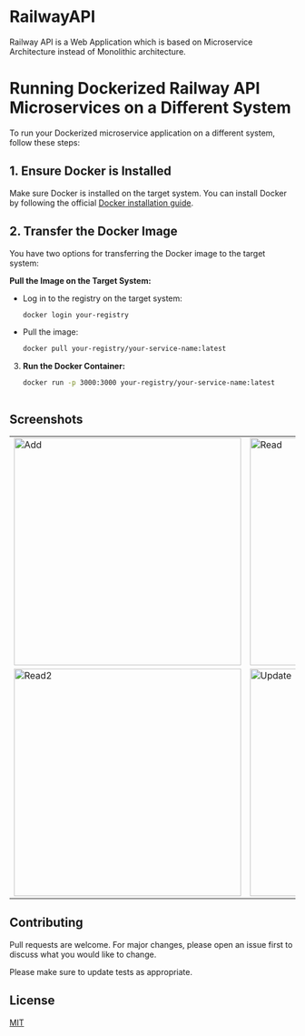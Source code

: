 # RailwayAPI

Railway API is a Web Application which is based on Microservice Architecture instead of Monolithic architecture.

# Running Dockerized Railway API Microservices on a Different System

To run your Dockerized microservice application on a different system, follow these steps:

## 1. Ensure Docker is Installed

Make sure Docker is installed on the target system. You can install Docker by following the official [Docker installation guide](https://docs.docker.com/get-docker/).

## 2. Transfer the Docker Image

You have two options for transferring the Docker image to the target system:

**Pull the Image on the Target System:**
   - Log in to the registry on the target system:
     ```bash
     docker login your-registry
     ```
   - Pull the image:
     ```bash
     docker pull your-registry/your-service-name:latest
     ```

3. **Run the Docker Container:**
   ```bash
   docker run -p 3000:3000 your-registry/your-service-name:latest



## Screenshots

<table>
  <tr>
    <td><img src="https://github.com/user-attachments/assets/8b6e5dda-3f83-4032-9026-414b999b324b" alt="Add" width="400"/></td>
    <td><img src="https://github.com/user-attachments/assets/10399510-250d-4464-8f7f-95a10ec1e82e" alt="Read" width="400"/></td>
  </tr>
  <tr>
    <td><img src="https://github.com/user-attachments/assets/01cfc169-725d-4e1b-a346-282e26427576" alt="Read2" width="400"/></td>
    <td><img src="https://github.com/user-attachments/assets/ec5777f8-1f72-4b7e-8425-78d26d55e3c0" alt="Update" width="400"/></td>
  </tr>
</table>


## Contributing

Pull requests are welcome. For major changes, please open an issue first
to discuss what you would like to change.

Please make sure to update tests as appropriate.

## License

[MIT](https://choosealicense.com/licenses/mit/)
